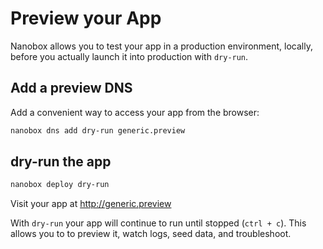 # Preview your App

Nanobox allows you to test your app in a production environment, locally, before you actually launch it into production with `dry-run`.

## Add a preview DNS
Add a convenient way to access your app from the browser:

```bash
nanobox dns add dry-run generic.preview
```

## dry-run the app

```bash
nanobox deploy dry-run
```

Visit your app at <a href="http://generic.preview" target="\_blank">http://generic.preview</a>

With `dry-run` your app will continue to run until stopped (`ctrl + c`). This allows you to to preview it, watch logs, seed data, and troubleshoot.
